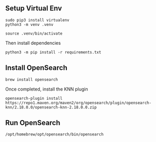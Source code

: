 



## Setup Virtual Env

```
sudo pip3 install virtualenv
python3 -m venv .venv

source .venv/bin/activate
```

Then install dependencies

```
python3 -m pip install -r requirements.txt
```

## Install OpenSearch

```
brew install opensearch
```

Once completed, install the KNN plugin

```
opensearch-plugin install https://repo1.maven.org/maven2/org/opensearch/plugin/opensearch-knn/2.18.0.0/opensearch-knn-2.18.0.0.zip
```


## Run OpenSearch

```
/opt/homebrew/opt/opensearch/bin/opensearch
``` 